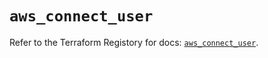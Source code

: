 # `aws_connect_user`

Refer to the Terraform Registory for docs: [`aws_connect_user`](https://registry.terraform.io/providers/hashicorp/aws/5.16.2/docs/resources/connect_user).
